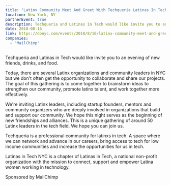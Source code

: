 ```yaml
---
title: "Latinx Community Meet And Greet With Techqueria Latinas In Tech Nyc"
location: New York, NY
partnerEvent: true
description: Techqueria and Latinas in Tech would like invite you to an evening of new friends, drinks, and food.
date: 2018-08-16
link: https://donyc.com/events/2018/8/16/latinx-community-meet-and-greet-with-techqueria-latinas-in-tech-nyc
companies:
  - "MailChimp"
---
```


Techqueria and Latinas in Tech would like invite you to an evening of new friends, drinks, and food.

Today, there are several Latinx organizations and community leaders in NYC but we don't often get the opportunity to collaborate and share our projects. The goal of this gathering is to come together to brainstorm ideas to strengthen our community, promote latinx talent, and work together more effectively.

We're inviting Latinx leaders, including startup founders, mentors and community organizers who are deeply involved in organizations that build and support our community. We hope this night serves as the beginning of new friendships and alliances. This is a unique gathering of around 50 Latinx leaders in the tech field. We hope you can join us.

Techqueria is a professional community for latinxs in tech. A space where we can network and advance in our careers, bring access to tech for low income communities and increase the opportunities for us in tech.

Latinas in Tech NYC is a chapter of Latinas in Tech, a national non-profit organization with the mission to connect, support and empower Latina women working in technology.

Sponsored by MailChimp
